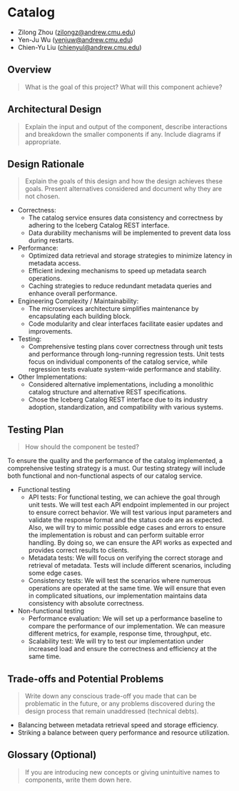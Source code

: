 # Catalog

* Zilong Zhou (zilongz@andrew.cmu.edu)
* Yen-Ju Wu (yenjuw@andrew.cmu.edu)
* Chien-Yu Liu (chienyul@andrew.cmu.edu)

## Overview
>What is the goal of this project? What will this component achieve?

## Architectural Design
>Explain the input and output of the component, describe interactions and breakdown the smaller components if any. Include diagrams if appropriate.

## Design Rationale
>Explain the goals of this design and how the design achieves these goals. Present alternatives considered and document why they are not chosen.

* Correctness:
  * The catalog service ensures data consistency and correctness by adhering to the Iceberg Catalog REST interface.
  * Data durability mechanisms will be implemented to prevent data loss during restarts.
* Performance:
  * Optimized data retrieval and storage strategies to minimize latency in metadata access.
  * Efficient indexing mechanisms to speed up metadata search operations.
  * Caching strategies to reduce redundant metadata queries and enhance overall performance.
* Engineering Complexity / Maintainability:
  * The microservices architecture simplifies maintenance by encapsulating each building block.
  * Code modularity and clear interfaces facilitate easier updates and improvements.
* Testing:
  * Comprehensive testing plans cover correctness through unit tests and performance through long-running regression tests. Unit tests focus on individual components of the catalog service, while regression tests evaluate system-wide performance and stability.
* Other Implementations:
  * Considered alternative implementations, including a monolithic catalog structure and alternative REST specifications.
  * Chose the Iceberg Catalog REST interface due to its industry adoption, standardization, and compatibility with various systems.

## Testing Plan
>How should the component be tested?

To ensure the quality and the performance of the catalog implemented, a comprehensive testing strategy is a must. Our testing strategy will include both functional and non-functional aspects of our catalog service. 

* Functional testing
  * API tests: For functional testing, we can achieve the goal through unit tests. We will test each API endpoint implemented in our project to ensure correct behavior. We will test various input parameters and validate the response format and the status code are as expected. Also, we will try to mimic possible edge cases and errors to ensure the implementation is robust and can perform suitable error handling. By doing so, we can ensure the API works as expected and provides correct results to clients. 
  * Metadata tests: We will focus on verifying the correct storage and retrieval of metadata. Tests will include different scenarios, including some edge cases.
  * Consistency tests: We will test the scenarios where numerous operations are operated at the same time. We will ensure that even in complicated situations, our implementation maintains data consistency with absolute correctness.
* Non-functional testing
  * Performance evaluation: We will set up a performance baseline to compare the performance of our implementation. We can measure different metrics, for example, response time, throughput, etc.
  * Scalability test: We will try to test our implementation under increased load and ensure the correctness and efficiency at the same time.

## Trade-offs and Potential Problems
>Write down any conscious trade-off you made that can be problematic in the future, or any problems discovered during the design process that remain unaddressed (technical debts).

* Balancing between metadata retrieval speed and storage efficiency.
* Striking a balance between query performance and resource utilization.

## Glossary (Optional)
>If you are introducing new concepts or giving unintuitive names to components, write them down here.
